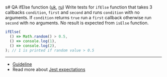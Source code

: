 s# QA ifElse function ([uk](readme.uk.md), [ru](readme.ru.md))
Write tests for `ifElse` function that takes 3 callbacks `condition`, `first` and
`second` and runs `condition` with no arguments. If `condition` returns `true`
run a `first` callback otherwise run `second` with no arguments. No result is
expected from `isElse` function.

```js
ifElse(
  () => Math.random() > 0.5,
  () => console.log(1),
  () => console.log(2),
); // 1 is printed if random value > 0.5
```

---
- [Guideline](https://github.com/mate-academy/js_task-guideline/blob/master/README.md)
- Read more about [Jest expectations](https://jestjs.io/uk/docs/expect)
